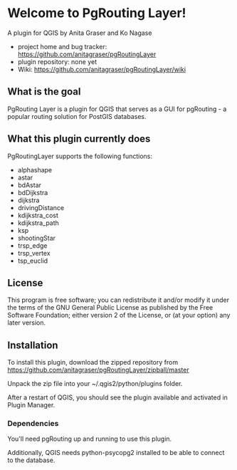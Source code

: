 # Welcome to PgRouting Layer!

A plugin for QGIS by Anita Graser and Ko Nagase

* project home and bug tracker: https://github.com/anitagraser/pgRoutingLayer
* plugin repository: none yet
* Wiki: https://github.com/anitagraser/pgRoutingLayer/wiki


## What is the goal

PgRouting Layer is a plugin for QGIS that serves as a GUI for pgRouting - a popular routing solution for PostGIS databases.

## What this plugin currently does

PgRoutingLayer supports the following functions:

* alphashape
* astar
* bdAstar
* bdDijkstra
* dijkstra
* drivingDistance
* kdijkstra_cost
* kdijkstra_path
* ksp
* shootingStar
* trsp_edge
* trsp_vertex
* tsp_euclid

## License

This program is free software; you can redistribute it and/or modify
it under the terms of the GNU General Public License as published by
the Free Software Foundation; either version 2 of the License, or
(at your option) any later version.

## Installation

To install this plugin, download the zipped repository from https://github.com/anitagraser/pgRoutingLayer/zipball/master

Unpack the zip file into your ~/.qgis2/python/plugins folder.

After a restart of QGIS, you should see the plugin available and activated in Plugin Manager.

### Dependencies

You'll need pgRouting up and running to use this plugin.

Additionally, QGIS needs python-psycopg2 installed to be able to connect to the database.
